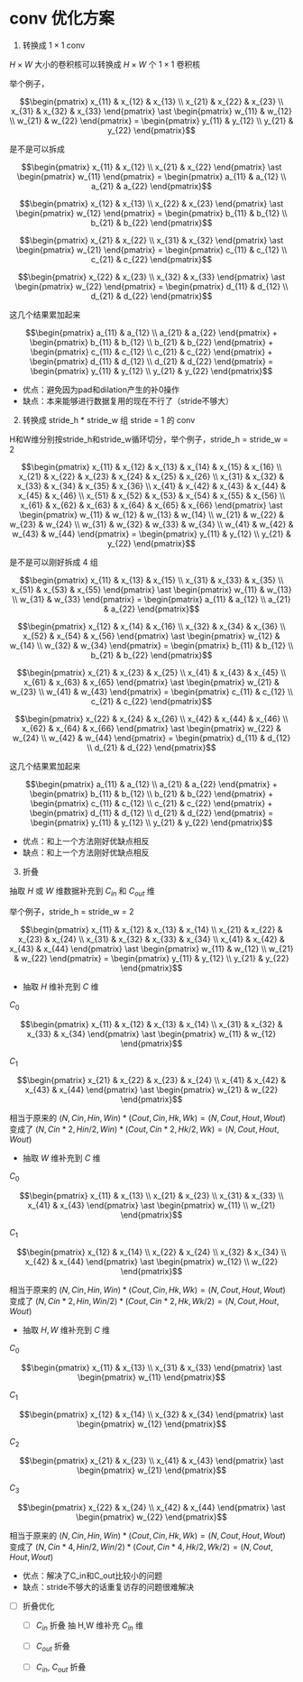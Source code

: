 # conv 优化方案

1. 转换成 $1 \times 1$ conv

$H \times W$ 大小的卷积核可以转换成 $H \times W$ 个 $1 \times 1$ 卷积核

举个例子，

```math
\begin{pmatrix}
	x_{11} & x_{12} & x_{13} \\
	x_{21} & x_{22} & x_{23} \\
	x_{31} & x_{32} & x_{33}
\end{pmatrix}
\ast
\begin{pmatrix}
	w_{11} & w_{12} \\
	w_{21} & w_{22}
\end{pmatrix}
=
\begin{pmatrix}
	y_{11} & y_{12} \\
	y_{21} & y_{22}
\end{pmatrix}
```

是不是可以拆成

```math
\begin{pmatrix}
	x_{11} & x_{12} \\
	x_{21} & x_{22}
\end{pmatrix}
\ast
\begin{pmatrix}
	w_{11}
\end{pmatrix}
=
\begin{pmatrix}
	a_{11} & a_{12} \\
	a_{21} & a_{22}
\end{pmatrix}
```

```math
\begin{pmatrix}
	x_{12} & x_{13} \\
	x_{22} & x_{23}
\end{pmatrix}
\ast
\begin{pmatrix}
	w_{12}
\end{pmatrix}
=
\begin{pmatrix}
	b_{11} & b_{12} \\
	b_{21} & b_{22}
\end{pmatrix}
```

```math
\begin{pmatrix}
	x_{21} & x_{22} \\
	x_{31} & x_{32}
\end{pmatrix}
\ast
\begin{pmatrix}
	w_{21}
\end{pmatrix}
=
\begin{pmatrix}
	c_{11} & c_{12} \\
	c_{21} & c_{22}
\end{pmatrix}
```

```math
\begin{pmatrix}
	x_{22} & x_{23} \\
	x_{32} & x_{33}
\end{pmatrix}
\ast
\begin{pmatrix}
	w_{22}
\end{pmatrix}
=
\begin{pmatrix}
	d_{11} & d_{12} \\
	d_{21} & d_{22}
\end{pmatrix}
```

这几个结果累加起来

```math
\begin{pmatrix}
	a_{11} & a_{12} \\
	a_{21} & a_{22}
\end{pmatrix}
+
\begin{pmatrix}
	b_{11} & b_{12} \\
	b_{21} & b_{22}
\end{pmatrix}
+
\begin{pmatrix}
	c_{11} & c_{12} \\
	c_{21} & c_{22}
\end{pmatrix}
+
\begin{pmatrix}
	d_{11} & d_{12} \\
	d_{21} & d_{22}
\end{pmatrix}
=
\begin{pmatrix}
	y_{11} & y_{12} \\
	y_{21} & y_{22}
\end{pmatrix}
```

- 优点：避免因为pad和dilation产生的补0操作
- 缺点：本来能够进行数据复用的现在不行了（stride不够大）

2. 转换成 stride_h * stride_w 组 stride = 1 的 conv

H和W维分别按stride_h和stride_w循环切分，举个例子，stride_h = stride_w = 2

```math
\begin{pmatrix}
	x_{11} & x_{12} & x_{13} & x_{14} & x_{15} & x_{16} \\
	x_{21} & x_{22} & x_{23} & x_{24} & x_{25} & x_{26} \\
	x_{31} & x_{32} & x_{33} & x_{34} & x_{35} & x_{36} \\
	x_{41} & x_{42} & x_{43} & x_{44} & x_{45} & x_{46} \\
	x_{51} & x_{52} & x_{53} & x_{54} & x_{55} & x_{56} \\
	x_{61} & x_{62} & x_{63} & x_{64} & x_{65} & x_{66} 
\end{pmatrix}
\ast
\begin{pmatrix}
	w_{11} & w_{12} & w_{13} & w_{14} \\
	w_{21} & w_{22} & w_{23} & w_{24} \\
	w_{31} & w_{32} & w_{33} & w_{34} \\
	w_{41} & w_{42} & w_{43} & w_{44}
\end{pmatrix}
=
\begin{pmatrix}
	y_{11} & y_{12} \\
	y_{21} & y_{22}
\end{pmatrix}
```

是不是可以刚好拆成 4 组

```math
\begin{pmatrix}
	x_{11} & x_{13} & x_{15} \\
	x_{31} & x_{33} & x_{35} \\
	x_{51} & x_{53} & x_{55}
\end{pmatrix}
\ast
\begin{pmatrix}
	w_{11} & w_{13} \\
	w_{31} & w_{33}
\end{pmatrix}
=
\begin{pmatrix}
	a_{11} & a_{12} \\
	a_{21} & a_{22}
\end{pmatrix}
```

```math
\begin{pmatrix}
	x_{12} & x_{14} & x_{16} \\
	x_{32} & x_{34} & x_{36} \\
	x_{52} & x_{54} & x_{56}
\end{pmatrix}
\ast
\begin{pmatrix}
	w_{12} & w_{14} \\
	w_{32} & w_{34}
\end{pmatrix}
=
\begin{pmatrix}
	b_{11} & b_{12} \\
	b_{21} & b_{22}
\end{pmatrix}
```

```math
\begin{pmatrix}
	x_{21} & x_{23} & x_{25} \\
	x_{41} & x_{43} & x_{45} \\
	x_{61} & x_{63} & x_{65}
\end{pmatrix}
\ast
\begin{pmatrix}
	w_{21} & w_{23} \\
	w_{41} & w_{43}
\end{pmatrix}
=
\begin{pmatrix}
	c_{11} & c_{12} \\
	c_{21} & c_{22}
\end{pmatrix}
```

```math
\begin{pmatrix}
	x_{22} & x_{24} & x_{26} \\
	x_{42} & x_{44} & x_{46} \\
	x_{62} & x_{64} & x_{66} 
\end{pmatrix}
\ast
\begin{pmatrix}
	w_{22} & w_{24} \\
	w_{42} & w_{44}
\end{pmatrix}
=
\begin{pmatrix}
	d_{11} & d_{12} \\
	d_{21} & d_{22}
\end{pmatrix}
```

这几个结果累加起来

```math
\begin{pmatrix}
	a_{11} & a_{12} \\
	a_{21} & a_{22}
\end{pmatrix}
+
\begin{pmatrix}
	b_{11} & b_{12} \\
	b_{21} & b_{22}
\end{pmatrix}
+
\begin{pmatrix}
	c_{11} & c_{12} \\
	c_{21} & c_{22}
\end{pmatrix}
+
\begin{pmatrix}
	d_{11} & d_{12} \\
	d_{21} & d_{22}
\end{pmatrix}
=
\begin{pmatrix}
	y_{11} & y_{12} \\
	y_{21} & y_{22}
\end{pmatrix}
```

- 优点：和上一个方法刚好优缺点相反
- 缺点：和上一个方法刚好优缺点相反

3. 折叠

抽取 $H$ 或 $W$ 维数据补充到 $C_{in}$ 和 $C_{out}$ 维

举个例子，stride_h = stride_w = 2

```math
\begin{pmatrix}
	x_{11} & x_{12} & x_{13} & x_{14} \\
	x_{21} & x_{22} & x_{23} & x_{24} \\
	x_{31} & x_{32} & x_{33} & x_{34} \\
	x_{41} & x_{42} & x_{43} & x_{44}
\end{pmatrix}
\ast
\begin{pmatrix}
	w_{11} & w_{12} \\
	w_{21} & w_{22}
\end{pmatrix}
=
\begin{pmatrix}
	y_{11} & y_{12} \\
	y_{21} & y_{22}
\end{pmatrix}
```

- 抽取 $H$ 维补充到 $C$ 维

$C_0$

```math
\begin{pmatrix}
	x_{11} & x_{12} & x_{13} & x_{14} \\
	x_{31} & x_{32} & x_{33} & x_{34}
\end{pmatrix}
\ast
\begin{pmatrix}
	w_{11} & w_{12}
\end{pmatrix}
```

$C_1$

```math
\begin{pmatrix}
	x_{21} & x_{22} & x_{23} & x_{24} \\
	x_{41} & x_{42} & x_{43} & x_{44}
\end{pmatrix}
\ast
\begin{pmatrix}
	w_{21} & w_{22}
\end{pmatrix}
```

相当于原来的 $(N,Cin,Hin,Win) * (Cout,Cin,Hk,Wk) = (N,Cout,Hout,Wout)$ 变成了 $(N,Cin*2,Hin/2,Win) * (Cout,Cin*2,Hk/2,Wk) = (N,Cout,Hout,Wout)$

- 抽取 $W$ 维补充到 $C$ 维

$C_0$

```math
\begin{pmatrix}
	x_{11} & x_{13} \\
	x_{21} & x_{23} \\
	x_{31} & x_{33} \\
	x_{41} & x_{43}
\end{pmatrix}
\ast
\begin{pmatrix}
	w_{11} \\
	w_{21}
\end{pmatrix}
```

$C_1$

```math
\begin{pmatrix}
	x_{12} & x_{14} \\
	x_{22} & x_{24} \\
	x_{32} & x_{34} \\
	x_{42} & x_{44}
\end{pmatrix}
\ast
\begin{pmatrix}
	w_{12} \\
	w_{22}
\end{pmatrix}
```

相当于原来的 $(N,Cin,Hin,Win) * (Cout,Cin,Hk,Wk) = (N,Cout,Hout,Wout)$ 变成了 $(N,Cin*2,Hin,Win/2) * (Cout,Cin*2,Hk,Wk/2) = (N,Cout,Hout,Wout)$

- 抽取 $H,W$ 维补充到 $C$ 维

$C_0$

```math
\begin{pmatrix}
	x_{11} & x_{13} \\
	x_{31} & x_{33}
\end{pmatrix}
\ast
\begin{pmatrix}
	w_{11}
\end{pmatrix}
```

$C_1$

```math
\begin{pmatrix}
	x_{12} & x_{14} \\
	x_{32} & x_{34}
\end{pmatrix}
\ast
\begin{pmatrix}
	w_{12}
\end{pmatrix}
```

$C_2$

```math
\begin{pmatrix}
	x_{21} & x_{23} \\
	x_{41} & x_{43}
\end{pmatrix}
\ast
\begin{pmatrix}
	w_{21}
\end{pmatrix}
```

$C_3$

```math
\begin{pmatrix}
	x_{22} & x_{24} \\
	x_{42} & x_{44}
\end{pmatrix}
\ast
\begin{pmatrix}
	w_{22}
\end{pmatrix}
```

相当于原来的 $(N,Cin,Hin,Win) * (Cout,Cin,Hk,Wk) = (N,Cout,Hout,Wout)$ 变成了 $(N,Cin*4,Hin/2,Win/2) * (Cout,Cin*4,Hk/2,Wk/2) = (N,Cout,Hout,Wout)$

- 优点：解决了C_in和C_out比较小的问题
- 缺点：stride不够大的话重复访存的问题很难解决

- [ ] 折叠优化
    - [ ] $C_{in}$ 折叠 抽 H,W 维补充 $C_{in}$ 维
    - [ ] $C_{out}$ 折叠
    - [ ] $C_{in}$, $C_{out}$ 折叠

